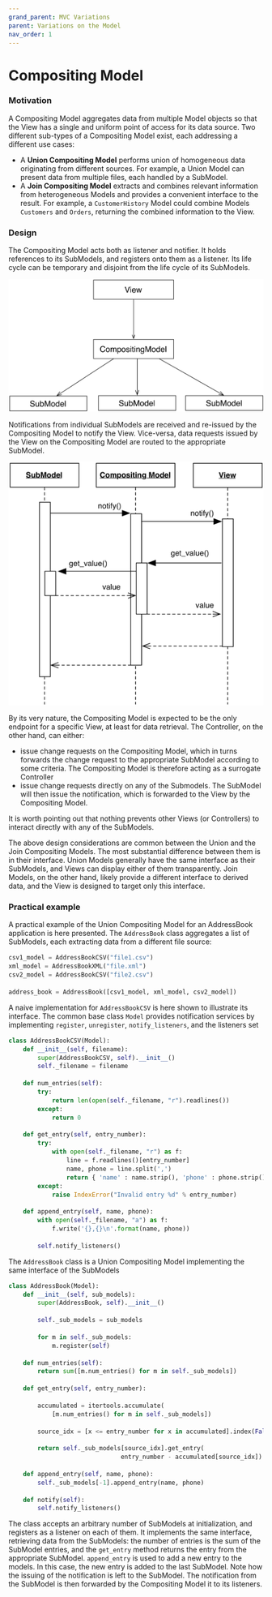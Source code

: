 ```yaml
---
grand_parent: MVC Variations
parent: Variations on the Model
nav_order: 1
---
```

# Compositing Model

### Motivation

A Compositing Model aggregates data from multiple Model objects so that the
View has a single and uniform point of access for its data source. 
Two different sub-types of a Compositing Model exist, each addressing
a different use cases:

- A **Union Compositing Model** performs union of homogeneous data originating 
  from different sources. For example, a Union Model can present data from
  multiple files, each handled by a SubModel.
- A **Join Compositing Model** extracts and combines relevant 
  information from heterogeneous Models and provides a convenient
  interface to the result. For example, a `CustomerHistory` 
  Model could combine Models `Customers` and `Orders`, returning 
  the combined information to the View.

### Design

The Compositing Model acts both as listener and notifier. It holds references 
to its SubModels, and registers onto them as a listener.  Its life cycle can be
temporary and disjoint from the life cycle of its SubModels.

<p align="center">
    <img src="images/compositing_model/compositing_model_design.png" /> 
</p>

Notifications from individual SubModels are received and re-issued by the
Compositing Model to notify the View. Vice-versa, data requests issued by 
the View on the Compositing Model are routed to the appropriate SubModel. 

<p align="center">
    <img src="images/compositing_model/compositing_model_view_interaction.png" /> 
</p>

By its very nature, the Compositing Model is expected to be the only endpoint
for a specific View, at least for data retrieval. The Controller, on the other hand,
can either:

- issue change requests on the Compositing Model, which in turns forwards the 
  change request to the appropriate SubModel according to some criteria. 
  The Compositing Model is therefore acting as a surrogate Controller
- issue change requests directly on any of the Submodels. The SubModel will then issue 
  the notification, which is forwarded to the View by the Compositing Model.

It is worth pointing out that nothing prevents other Views (or Controllers) to
interact directly with any of the SubModels.

The above design considerations are common between the Union and the Join Compositing
Models. The most substantial difference between them is in their interface.
Union Models generally have the same interface as their SubModels, and Views
can display either of them transparently. Join Models, on the other hand,
likely provide a different interface to derived data, and the View is designed
to target only this interface.

### Practical example

A practical example of the Union Compositing Model for an AddressBook application
is here presented. The ``AddressBook`` class aggregates a list of SubModels,
each extracting data from a different file source:

```python
csv1_model = AddressBookCSV("file1.csv")
xml_model = AddressBookXML("file.xml")
csv2_model = AddressBookCSV("file2.csv")

address_book = AddressBook([csv1_model, xml_model, csv2_model])
```

A naive implementation for ``AddressBookCSV`` is here shown to illustrate its
interface. The common base class ``Model`` provides notification services
by implementing ``register``, ``unregister``, ``notify_listeners``, and the
listeners set

```python
class AddressBookCSV(Model):
    def __init__(self, filename):
        super(AddressBookCSV, self).__init__()
        self._filename = filename

    def num_entries(self):
        try:
            return len(open(self._filename, "r").readlines())
        except:
            return 0

    def get_entry(self, entry_number):
        try:
            with open(self._filename, "r") as f:
                line = f.readlines()[entry_number]
                name, phone = line.split(',')
                return { 'name' : name.strip(), 'phone' : phone.strip()}
        except:
            raise IndexError("Invalid entry %d" % entry_number)

    def append_entry(self, name, phone):
        with open(self._filename, "a") as f:
            f.write('{},{}\n'.format(name, phone))

        self.notify_listeners()

```

The ``AddressBook`` class is a Union Compositing Model implementing the same interface
of the SubModels

```python
class AddressBook(Model):
    def __init__(self, sub_models):
        super(AddressBook, self).__init__()

        self._sub_models = sub_models

        for m in self._sub_models:
            m.register(self)

    def num_entries(self):
        return sum([m.num_entries() for m in self._sub_models])

    def get_entry(self, entry_number):
    
        accumulated = itertools.accumulate(
            [m.num_entries() for m in self._sub_models])

        source_idx = [x <= entry_number for x in accumulated].index(False)

        return self._sub_models[source_idx].get_entry(
                               entry_number - accumulated[source_idx])

    def append_entry(self, name, phone):
        self._sub_models[-1].append_entry(name, phone)
       
    def notify(self):
        self.notify_listeners()
```

The class accepts an arbitrary number of SubModels at initialization, and
registers as a listener on each of them. It implements the same interface,
retrieving data from the SubModels: the number of entries is the sum of the
SubModel entries, and the ``get_entry`` method returns the entry from the 
appropriate SubModel. ``append_entry`` is used to add a new entry to the models.
In this case, the new entry is added to the last SubModel. Note how the
issuing of the notification is left to the SubModel. The notification from the
SubModel is then forwarded by the Compositing Model it to its listeners.

